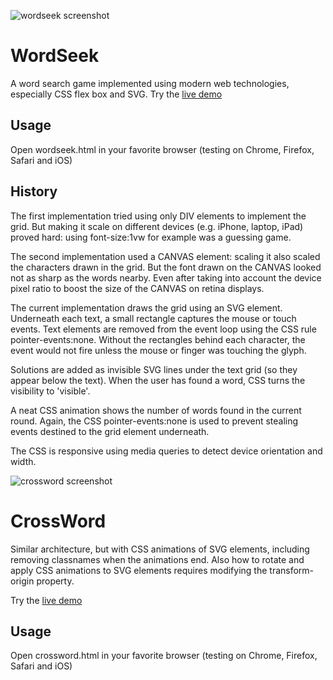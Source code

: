 ![wordseek screenshot](wordseek-screenshot.jpg)

# WordSeek
A word search game implemented using modern web technologies, especially CSS flex box and SVG.
Try the [live demo](https://ldenoue.github.io/wordseek/wordseek.html)

## Usage

Open wordseek.html in your favorite browser (testing on Chrome, Firefox, Safari and iOS)

## History

The first implementation tried using only DIV elements to implement the grid.
But making it scale on different devices (e.g. iPhone, laptop, iPad) proved hard:
using font-size:1vw for example was a guessing game.

The second implementation used a CANVAS element: scaling it also scaled the characters
drawn in the grid. But the font drawn on the CANVAS looked not as sharp as the words nearby.
Even after taking into account the device pixel ratio to boost the size of the CANVAS 
on retina displays.

The current implementation draws the grid using an SVG element.
Underneath each text, a small rectangle captures the mouse or touch events.
Text elements are removed from the event loop using the CSS  rule pointer-events:none.
Without the rectangles behind each character, the event would not fire unless the mouse
or finger was touching the glyph.

Solutions are added as invisible SVG lines under the text grid (so they appear below the text).
When the user has found a word, CSS turns the visibility to 'visible'.

A neat CSS animation shows the number of words found in the current round.
Again, the CSS pointer-events:none is used to prevent stealing events destined to the grid
element underneath.

The CSS is responsive using media queries to detect device orientation and width.

![crossword screenshot](crossword-screenshot.jpg)

# CrossWord

Similar architecture, but with CSS animations of SVG elements, including removing
classnames when the animations end. Also how to rotate and apply CSS animations to SVG
elements requires modifying the transform-origin property.

Try the [live demo](https://ldenoue.github.io/wordseek/crossword.html)

## Usage

Open crossword.html in your favorite browser (testing on Chrome, Firefox, Safari and iOS)

